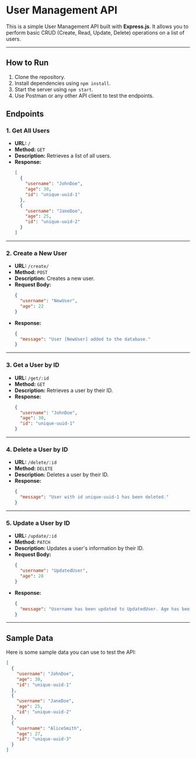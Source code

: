 # User Management API

This is a simple User Management API built with **Express.js**. It allows you to perform basic CRUD (Create, Read, Update, Delete) operations on a list of users.

---

## How to Run

1. Clone the repository.
2. Install dependencies using `npm install`.
3. Start the server using `npm start`.
4. Use Postman or any other API client to test the endpoints.

## Endpoints

### 1. Get All Users

- **URL:** `/`
- **Method:** `GET`
- **Description:** Retrieves a list of all users.
- **Response:**
  ```json
  [
    {
      "username": "JohnDoe",
      "age": 30,
      "id": "unique-uuid-1"
    },
    {
      "username": "JaneDoe",
      "age": 25,
      "id": "unique-uuid-2"
    }
  ]
  ```

---

### 2. Create a New User

- **URL:** `/create/`
- **Method:** `POST`
- **Description:** Creates a new user.
- **Request Body:**
  ```json
  {
    "username": "NewUser",
    "age": 22
  }
  ```
- **Response:**
  ```json
  {
    "message": "User [NewUser] added to the database."
  }
  ```

---

### 3. Get a User by ID

- **URL:** `/get/:id`
- **Method:** `GET`
- **Description:** Retrieves a user by their ID.
- **Response:**
  ```json
  {
    "username": "JohnDoe",
    "age": 30,
    "id": "unique-uuid-1"
  }
  ```

---

### 4. Delete a User by ID

- **URL:** `/delete/:id`
- **Method:** `DELETE`
- **Description:** Deletes a user by their ID.
- **Response:**
  ```json
  {
    "message": "User with id unique-uuid-1 has been deleted."
  }
  ```

---

### 5. Update a User by ID

- **URL:** `/update/:id`
- **Method:** `PATCH`
- **Description:** Updates a user's information by their ID.
- **Request Body:**
  ```json
  {
    "username": "UpdatedUser",
    "age": 28
  }
  ```
- **Response:**
  ```json
  {
    "message": "Username has been updated to UpdatedUser. Age has been updated to 28."
  }
  ```

---

## Sample Data

Here is some sample data you can use to test the API:

```json
[
  {
    "username": "JohnDoe",
    "age": 30,
    "id": "unique-uuid-1"
  },
  {
    "username": "JaneDoe",
    "age": 25,
    "id": "unique-uuid-2"
  },
  {
    "username": "AliceSmith",
    "age": 27,
    "id": "unique-uuid-3"
  }
]
```
